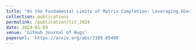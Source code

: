 ```yaml
---
title: "On the Fundamental Limits of Matrix Completion: Leveraging Hierarchical Similarity Graphs"
collection: publications
permalink: /publication/tit_2024
date: 2024-01-03
venue: 'GitHub Journal of Bugs'
paperurl: 'https://arxiv.org/abs/2109.05408'
---
```



